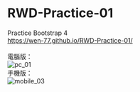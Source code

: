 # RWD-Practice-01
Practice Bootstrap 4<br>
https://wen-77.github.io/RWD-Practice-01/<br><br>
電腦版：<br>
![pc_01](https://user-images.githubusercontent.com/25577480/124319453-d20f2d80-dbac-11eb-8b7c-ee44d55b43c7.gif)<br>
手機版：<br>
![mobile_03](https://user-images.githubusercontent.com/25577480/124317827-5ca25d80-dbaa-11eb-98df-8d10dccf3a0d.gif)


